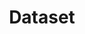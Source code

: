 ---
permalink: /dataset/search
layout: dataset
title: Dataset
description: Explore our datasets
lang-ref: dataset
---